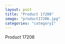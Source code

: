```yaml
---
layout: post
title: "Product 17206"
image: "product17206.jpg"
categories: "category1"
---
```

Product 17206
